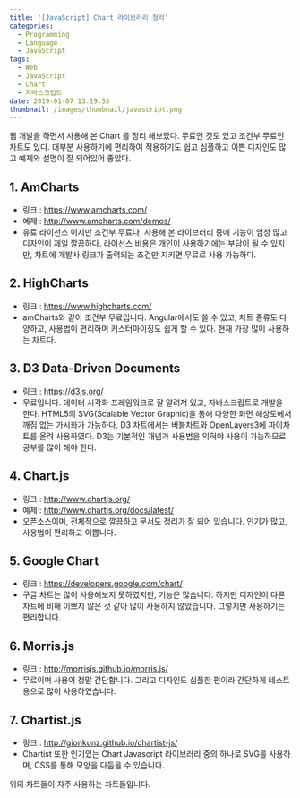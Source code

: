 ```yaml
---
title: '[JavaScript] Chart 라이브러리 정리'
categories:
  - Programming
  - Language
  - JavaScript
tags:
  - Web
  - JavaScript
  - Chart
  - 자바스크립트
date: 2019-01-07 13:19:53
thumbnail: /images/thumbnail/javascript.png
---
```


웹 개발을 하면서 사용해 본 Chart 를 정리 해보았다.
무료인 것도 있고 조건부 무료인 차트도 있다.
대부분 사용하기에 편리하여 적용하기도 쉽고 심플하고 이쁜 디자인도 많고 예제와 설명이 잘 되어있어 좋았다.

## 1. AmCharts

- 링크 : ​<https://www.amcharts.com/>
- 예제 : <http://www.amcharts.com/demos/>
- 유료 라이선스 이지만 조건부 무료다. 사용해 본 라이브러리 중에 기능이 엄청 많고 디자인이 제일 깔끔하다. 라이선스 비용은 개인이 사용하기에는 부담이 될 수 있지만, 차트에 개발사 링크가 출력되는 조건만 지키면 무료로 사용 가능하다.

## 2. HighCharts

- 링크 : <https://www.highcharts.com/>
- amCharts와 같이 조건부 무료입니다. Angular에서도 쓸 수 있고, 차트 종류도 다양하고, 사용법이 편리하며 커스터마이징도 쉽게 할 수 있다. 현재 가장 많이 사용하는 차트다.

## 3. D3 Data-Driven Documents

- 링크 : <https://d3js.org/>
- 무료입니다. 데이터 시각화 프레임워크로 잘 알려져 있고, 자바스크립트로 개발을 한다. HTML5의 SVG(Scalable Vector Graphic)을 통해 다양한 화면 해상도에서 깨짐 없는 가시화가 가능하다. D3 차트에서는 버블차트와 OpenLayers3에 파이차트를 올려 사용하였다. D3는 기본적인 개념과 사용법을 익혀야 사용이 가능하므로 공부를 많이 해야 한다.

## 4. Chart.js

- 링크 : <http://www.chartjs.org/>
- 예제 : <http://www.chartjs.org/docs/latest/>
- 오픈소스이며, 전체적으로 깔끔하고 문서도 정리가 잘 되어 있습니다. 인기가 많고, 사용법이 편리하고 이쁩니다.

## 5. Google Chart

- 링크 : <https://developers.google.com/chart/>
- 구글 차트는 많이 사용해보지 못하였지만, 기능은 많습니다. 하지만 디자인이 다른 차트에 비해 이쁘지 않은 것 같아 많이 사용하지 않았습니다. 그렇지만 사용하기는 편리합니다.

## 6. Morris.js

- 링크 : <http://morrisjs.github.io/morris.js/>
- 무료이며 사용이 정말 간단합니다. 그리고 디자인도 심플한 편이라 간단하게 테스트 용으로 많이 사용하였습니다.

## 7. Chartist.js

- 링크 : <http://gionkunz.github.io/chartist-js/>
- Chartist 또한 인기있는 Chart Javascript 라이브러리 중의 하나로 SVG를 사용하며, CSS를 통해 모양을 다듬을 수 있습니다.

위의 차트들이 자주 사용하는 차트들입니다.
